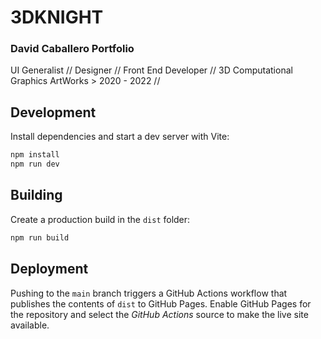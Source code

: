 # 3DKNIGHT

### David Caballero Portfolio
UI Generalist // Designer // Front End Developer // 3D Computational Graphics 
ArtWorks > 2020 - 2022 //

## Development

Install dependencies and start a dev server with Vite:

```bash
npm install
npm run dev
```

## Building

Create a production build in the `dist` folder:

```bash
npm run build
```

## Deployment

Pushing to the `main` branch triggers a GitHub Actions workflow that
publishes the contents of `dist` to GitHub Pages. Enable GitHub Pages for
the repository and select the *GitHub Actions* source to make the live
site available.


